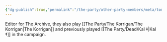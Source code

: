```yaml
---
{"dg-publish":true,"permalink":"/the-party/other-party-members/meta/tom-brothers/","noteIcon":""}
---
```


Editor for The Archive, they also play [[The Party/The Korrigan/The Korrigan\|The Korrigan]] and previously played [[The Party/Dead/Kal ‡\|Kal ‡]] in the campaign.